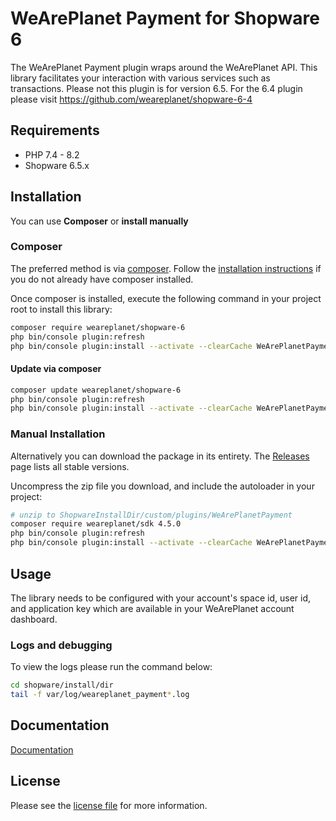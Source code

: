 

WeArePlanet Payment for Shopware 6
=============================

The WeArePlanet Payment plugin wraps around the WeArePlanet API. This library facilitates your interaction with various services such as transactions. Please not this plugin is for version 6.5.
For the 6.4 plugin please visit https://github.com/weareplanet/shopware-6-4

## Requirements

- PHP 7.4 - 8.2
- Shopware 6.5.x

## Installation

You can use **Composer** or **install manually**

### Composer

The preferred method is via [composer](https://getcomposer.org). Follow the
[installation instructions](https://getcomposer.org/doc/00-intro.md) if you do not already have
composer installed.

Once composer is installed, execute the following command in your project root to install this library:

```bash
composer require weareplanet/shopware-6
php bin/console plugin:refresh
php bin/console plugin:install --activate --clearCache WeArePlanetPayment
```

#### Update via composer
```bash
composer update weareplanet/shopware-6
php bin/console plugin:refresh
php bin/console plugin:install --activate --clearCache WeArePlanetPayment
```

### Manual Installation

Alternatively you can download the package in its entirety. The [Releases](../../releases) page lists all stable versions.

Uncompress the zip file you download, and include the autoloader in your project:

```bash
# unzip to ShopwareInstallDir/custom/plugins/WeArePlanetPayment
composer require weareplanet/sdk 4.5.0
php bin/console plugin:refresh
php bin/console plugin:install --activate --clearCache WeArePlanetPayment
```

## Usage
The library needs to be configured with your account's space id, user id, and application key which are available in your WeArePlanet
account dashboard.

### Logs and debugging
To view the logs please run the command below:
```bash
cd shopware/install/dir
tail -f var/log/weareplanet_payment*.log
```

## Documentation

[Documentation](https://plugin-documentation.weareplanet.com/weareplanet/shopware-6/5.0.13/docs/en/documentation.html)

## License

Please see the [license file](https://github.com/weareplanet/shopware-6/blob/master/LICENSE.txt) for more information.